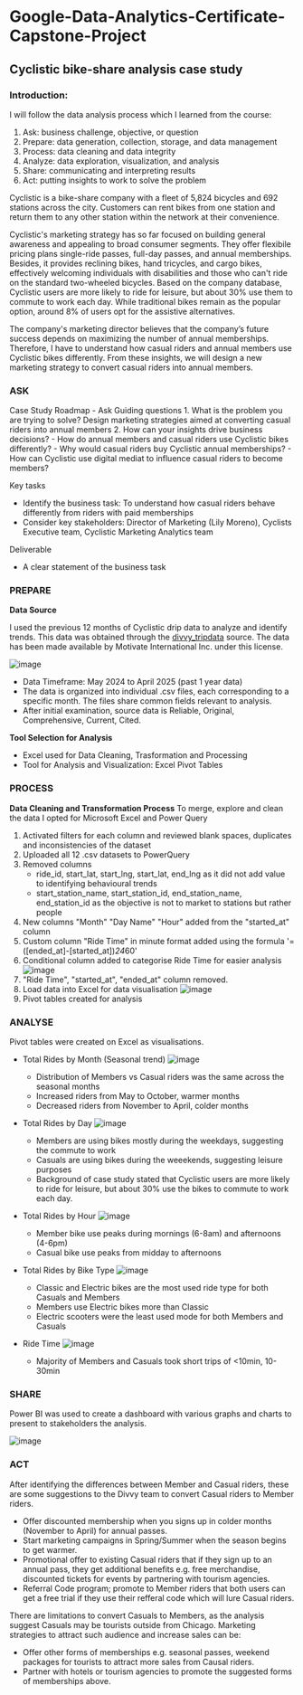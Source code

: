 # Google-Data-Analytics-Certificate-Capstone-Project
## Cyclistic bike-share analysis case study

### Introduction:
I will follow the data analysis process which I learned from the course:

1. Ask: business challenge, objective, or question
2. Prepare: data generation, collection, storage, and data management
3. Process: data cleaning and data integrity
4. Analyze: data exploration, visualization, and analysis
5. Share: communicating and interpreting results
6. Act: putting  insights to work to solve the problem

Cyclistic is a bike-share company with a fleet of 5,824 bicycles and 692 stations across the city. Customers can rent bikes from one station and return them to any other station within the network at their convenience.

Cyclistic's marketing strategy has so far focused on building general awareness and appealing to broad consumer segments. They offer flexibile pricing plans single-ride passes, full-day passes, and annual memberships. Besides, it provides reclining bikes, hand tricycles, and cargo bikes, effectively welcoming individuals with disabilities and those who can't ride on the standard two-wheeled bicycles. 
Based on the company database, Cyclistic users are more likely to ride for leisure, but about 30% use them to commute to work each day. While traditional bikes remain as the popular option, around 8% of users opt for the assistive alternatives.

The company's marketing director believes that the company’s future success depends on maximizing the number of annual memberships. Therefore, I have to understand how casual riders and annual members use Cyclistic bikes differently. From these insights, we will design a new marketing strategy to convert casual riders into annual members.

### ASK
Case Study Roadmap - Ask
Guiding questions
    1.  What is the problem you are trying to solve? Design marketing strategies aimed at converting casual riders into annual members
    2. How can your insights drive business decisions?
        - How do annual members and casual riders use Cyclistic bikes differently?
        - Why would casual riders buy Cyclistic annual memberships?
        - How can Cyclistic use digital mediat to influence casual riders to become members?
 
Key tasks
  - Identify the business task: To understand how casual riders behave differently from riders with paid memberships
  - Consider key stakeholders: Director of Marketing (Lily Moreno), Cyclists Executive team, Cyclistic Marketing Analytics team
 
Deliverable
  - A clear statement of the business task

### PREPARE
**Data Source**

I used the previous 12 months of Cyclistic drip data to analyze and identify trends. This data was obtained through the [divvy_tripdata](https://divvy-tripdata.s3.amazonaws.com/index.html) source. The data has been made available by Motivate International Inc. under this license.

![image](https://github.com/user-attachments/assets/0b7739fb-74e8-4b39-98cf-abfa3392e3c4)

- Data Timeframe: May 2024 to April 2025 (past 1 year data)
- The data is organized into individual .csv files, each corresponding to a specific month. The files share common fields relevant to analysis.
- After initial examination, source data is Reliable, Original, Comprehensive, Current, Cited.

**Tool Selection for Analysis** 
- Excel used for Data Cleaning, Trasformation and Processing
- Tool for Analysis and Visualization: Excel Pivot Tables

### PROCESS
**Data Cleaning and Transformation Process**
To merge, explore and clean the data I opted for Microsoft Excel and Power Query

1. Activated filters for each column and reviewed blank spaces, duplicates and inconsistencies of the dataset
2. Uploaded all 12 .csv datasets to PowerQuery
3. Removed columns
   - ride_id, start_lat, start_lng, start_lat, end_lng as it did not add value to identifying behavioural trends
   - start_station_name, start_station_id, end_station_name, end_station_id as the objective is not to market to stations but rather people
4. New columns "Month" "Day Name" "Hour" added from the "started_at" column
5. Custom column "Ride Time" in minute format added using the formula '=([ended_at]-[started_at])*24*60'
6. Conditional column added to categorise Ride Time for easier analysis
   ![image](https://github.com/user-attachments/assets/42d99d8c-3ee4-4084-aea3-c31aaef31612)
7. "Ride Time", "started_at", "ended_at" column removed.
8. Load data into Excel for data visualisation
![image](https://github.com/user-attachments/assets/3698c39a-5d12-4032-a48b-c18bc4d37954)
9. Pivot tables created for analysis


### ANALYSE
Pivot tables were created on Excel as visualisations.

* Total Rides by Month (Seasonal trend)
![image](https://github.com/user-attachments/assets/e26d7feb-f4de-498b-8a82-331447bfc5d5)

    - Distribution of Members vs Casual riders was the same across the seasonal months
    - Increased riders from May to October, warmer months
    - Decreased riders from November to April, colder months

* Total Rides by Day
 ![image](https://github.com/user-attachments/assets/ca2a330a-e1c3-43e8-a837-f3bf9935996c)
    - Members are using bikes mostly during the weekdays, suggesting the commute to work
    - Casuals are using bikes during the weeekends, suggesting leisure purposes
    - Background of case study stated that Cyclistic users are more likely to ride for leisure, but about 30% use the bikes to commute to work each day.

* Total Rides by Hour
![image](https://github.com/user-attachments/assets/27b72047-820d-4cee-9c36-ce44aa8082f9)
    - Member bike use peaks during mornings (6-8am) and afternoons (4-6pm)
    - Casual bike use peaks from midday to afternoons

* Total Rides by Bike Type
![image](https://github.com/user-attachments/assets/60a2b2e0-489d-40e1-b9af-c37508324850)
    - Classic and Electric bikes are the most used ride type for both Casuals and Members
    - Members use Electric bikes more than Classic
    - Electric scooters were the least used mode for both Members and Casuals

* Ride Time
![image](https://github.com/user-attachments/assets/3873c8bd-ea95-4df7-853f-a6b205db083a)
    - Majority of Members and Casuals took short trips of <10min, 10-30min


### SHARE
Power BI was used to create a dashboard with various graphs and charts to present to stakeholders the analysis.

![image](https://github.com/user-attachments/assets/b8a55f2f-4752-40f3-b33a-9b22bb52972f)


### ACT
After identifying the differences between Member and Casual riders, these are some suggestions to the Divvy team to convert Casual riders to Member riders.
* Offer discounted membership when you signs up in colder months (November to April) for annual passes.
* Start marketing campaigns in Spring/Summer when the season begins to get warmer.
* Promotional offer to existing Casual riders that if they sign up to an annual pass, they get additional benefits e.g. free merchandise, discounted tickets for events by partnering with tourism agencies.
* Referral Code program; promote to Member riders that both users can get a free trial if they use their refferal code which will lure Casual riders.

There are limitations to convert Casuals to Members, as the analysis suggest Casuals may be tourists outside from Chicago. Marketing strategies to attract such audience and increase sales can be:
* Offer other forms of memberships e.g. seasonal passes, weekend packages for tourists to attract more sales from Causal riders.
* Partner with hotels or tourism agencies to promote the suggested forms of memberships above.

